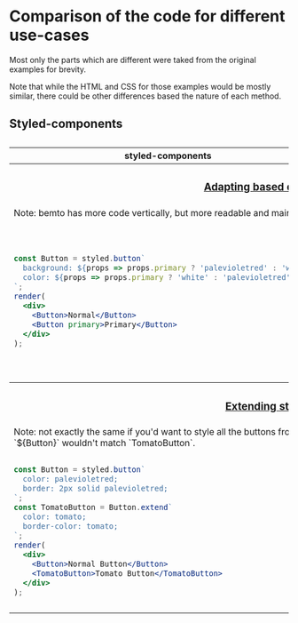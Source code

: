 # Comparison of the code for different use-cases

Most only the parts which are different were taked from the original examples for brevity.

Note that while the HTML and CSS for those examples would be mostly similar, there could be other differences based the nature of each method.

## Styled-components

<table>
<caption></caption>
<thead>
<tr><th>styled-components</th><th>bemto-components</th></tr>
</thead>
<tbody>

<tr><th colspan="2">

### [Adapting based on props](https://www.styled-components.com/docs/basics#adapting-based-on-props)

</th></tr><tr><td colspan="2">
Note: bemto has more code vertically, but more readable and maintainable than one based on props.
</td></tr><tr><td>

``` jsx
const Button = styled.button`
  background: ${props => props.primary ? 'palevioletred' : 'white'};
  color: ${props => props.primary ? 'white' : 'palevioletred'};
`;
render(
  <div>
    <Button>Normal</Button>
    <Button primary>Primary</Button>
  </div>
);
```

</td><td>

``` jsx
const Button = styled(bemto('button'))`
  background: white;
  color: palevioletred;

  &_primary {
    background: palevioletred;
    color: white;
  }
`;
render(
  <div>
    <Button>Normal</Button>
    <Button _primary>Primary</Button>
  </div>
);
```

</td></tr>

<tr><th colspan="2">

### [Extending styles](https://www.styled-components.com/docs/basics#extending-styles)

</th><tr><td colspan="2">
Note: not exactly the same if you'd want to style all the buttons from outside (possible for bemto, not possible for extend): `${Button}` wouldn't match `TomatoButton`.
</td></tr></tr><tr><td>

``` jsx
const Button = styled.button`
  color: palevioletred;
  border: 2px solid palevioletred;
`;
const TomatoButton = Button.extend`
  color: tomato;
  border-color: tomato;
`;
render(
  <div>
    <Button>Normal Button</Button>
    <TomatoButton>Tomato Button</TomatoButton>
  </div>
);
```

</td><td>

``` jsx
const Button = styled(bemto('button'))`
  color: palevioletred;
  border: 2px solid palevioletred;

  &_tomato {
    color: tomato;
    border-color: tomato;
  }
`;
render(
  <div>
    <Button>Normal Button</Button>
    <Button _tomato>Tomato Button</Button>
  </div>
);
```

</td></tr>
</tbody>
</table>


